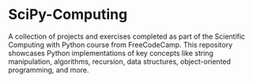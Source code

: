 # SciPy-Computing
A collection of projects and exercises completed as part of the Scientific Computing with Python course from FreeCodeCamp. This repository showcases Python implementations of key concepts like string manipulation, algorithms, recursion, data structures, object-oriented programming, and more.
